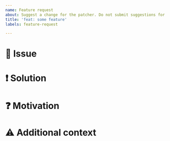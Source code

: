 ```yaml
---
name: Feature request
about: Suggest a change for the patcher. Do not submit suggestions for patches here.
title: 'feat: some feature'
labels: feature-request

---
```


# 🐞 Issue

<!-- Explain here, what the current problem is and why it lead you to request a feature change -->

# ❗ Solution

<!-- Explain how your current issue can be solved -->

# ❓ Motivation

<!-- Explain why your feature should be considered -->

# ⚠ Additional context

<!-- Add any other context or screenshots about the feature request here -->
